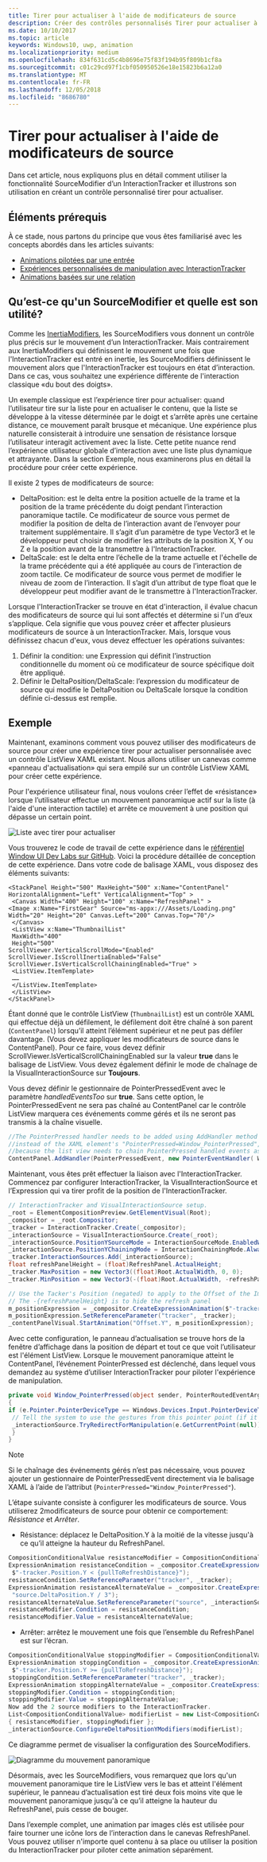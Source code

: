 ```yaml
---
title: Tirer pour actualiser à l'aide de modificateurs de source
description: Créer des contrôles personnalisés Tirer pour actualiser à l’aide de SourceModifiers
ms.date: 10/10/2017
ms.topic: article
keywords: Windows10, uwp, animation
ms.localizationpriority: medium
ms.openlocfilehash: 834f631cd5c4b8696e75f83f194b95f809b1cf8a
ms.sourcegitcommit: c01c29cd97f1cbf050950526e18e15823b6a12a0
ms.translationtype: MT
ms.contentlocale: fr-FR
ms.lasthandoff: 12/05/2018
ms.locfileid: "8686780"
---
```

# <a name="pull-to-refresh-with-source-modifiers"></a>Tirer pour actualiser à l'aide de modificateurs de source

Dans cet article, nous expliquons plus en détail comment utiliser la fonctionnalité SourceModifier d’un InteractionTracker et illustrons son utilisation en créant un contrôle personnalisé tirer pour actualiser.

## <a name="prerequisites"></a>Éléments prérequis

À ce stade, nous partons du principe que vous êtes familiarisé avec les concepts abordés dans les articles suivants:

- [Animations pilotées par une entrée](input-driven-animations.md)
- [Expériences personnalisées de manipulation avec InteractionTracker](interaction-tracker-manipulations.md)
- [Animations basées sur une relation](relation-animations.md)

## <a name="what-is-a-sourcemodifier-and-why-are-they-useful"></a>Qu’est-ce qu'un SourceModifier et quelle est son utilité?

Comme les [InertiaModifiers](inertia-modifiers.md), les SourceModifiers vous donnent un contrôle plus précis sur le mouvement d’un InteractionTracker. Mais contrairement aux InertiaModifiers qui définissent le mouvement une fois que l'InteractionTracker est entré en inertie, les SourceModifiers définissent le mouvement alors que l'InteractionTracker est toujours en état d’interaction. Dans ce cas, vous souhaitez une expérience différente de l'interaction classique «du bout des doigts».

Un exemple classique est l’expérience tirer pour actualiser: quand l’utilisateur tire sur la liste pour en actualiser le contenu, que la liste se développe à la vitesse déterminée par le doigt et s’arrête après une certaine distance, ce mouvement paraît brusque et mécanique. Une expérience plus naturelle consisterait à introduire une sensation de résistance lorsque l’utilisateur interagit activement avec la liste. Cette petite nuance rend l’expérience utilisateur globale d’interaction avec une liste plus dynamique et attrayante. Dans la section Exemple, nous examinerons plus en détail la procédure pour créer cette expérience.

Il existe 2 types de modificateurs de source:

- DeltaPosition: est le delta entre la position actuelle de la trame et la position de la trame précédente du doigt pendant l’interaction panoramique tactile. Ce modificateur de source vous permet de modifier la position de delta de l’interaction avant de l’envoyer pour traitement supplémentaire. Il s’agit d’un paramètre de type Vector3 et le développeur peut choisir de modifier les attributs de la position X, Y ou Z e la position avant de la transmettre à l'InteractionTracker.
- DeltaScale: est le delta entre l’échelle de la trame actuelle et l'échelle de la trame précédente qui a été appliquée au cours de l’interaction de zoom tactile. Ce modificateur de source vous permet de modifier le niveau de zoom de l’interaction. Il s’agit d’un attribut de type float que le développeur peut modifier avant de le transmettre à l'InteractionTracker.

Lorsque l'InteractionTracker se trouve en état d'interaction, il évalue chacun des modificateurs de source qui lui sont affectés et détermine si l'un d’eux s’applique. Cela signifie que vous pouvez créer et affecter plusieurs modificateurs de source à un InteractionTracker. Mais, lorsque vous définissez chacun d'eux, vous devez effectuer les opérations suivantes:

1. Définir la condition: une Expression qui définit l’instruction conditionnelle du moment où ce modificateur de source spécifique doit être appliqué.
1. Définir le DeltaPosition/DeltaScale: l’expression du modificateur de source qui modifie le DeltaPosition ou DeltaScale lorsque la condition définie ci-dessus est remplie.

## <a name="example"></a>Exemple

Maintenant, examinons comment vous pouvez utiliser des modificateurs de source pour créer une expérience tirer pour actualiser personnalisée avec un contrôle ListView XAML existant. Nous allons utiliser un canevas comme «panneau d'actualisation» qui sera empilé sur un contrôle ListView XAML pour créer cette expérience.

Pour l'expérience utilisateur final, nous voulons créer l’effet de «résistance» lorsque l’utilisateur effectue un mouvement panoramique actif sur la liste (à l'aide d'une interaction tactile) et arrête ce mouvement à une position qui dépasse un certain point.

![Liste avec tirer pour actualiser](images/animation/city-list.gif)

Vous trouverez le code de travail de cette expérience dans le [référentiel Window UI Dev Labs sur GitHub](https://github.com/Microsoft/WindowsUIDevLabs). Voici la procédure détaillée de conception de cette expérience.
Dans votre code de balisage XAML, vous disposez des éléments suivants:

```xaml
<StackPanel Height="500" MaxHeight="500" x:Name="ContentPanel" HorizontalAlignment="Left" VerticalAlignment="Top" >
 <Canvas Width="400" Height="100" x:Name="RefreshPanel" >
<Image x:Name="FirstGear" Source="ms-appx:///Assets/Loading.png" Width="20" Height="20" Canvas.Left="200" Canvas.Top="70"/>
 </Canvas>
 <ListView x:Name="ThumbnailList"
 MaxWidth="400"
 Height="500"
ScrollViewer.VerticalScrollMode="Enabled" ScrollViewer.IsScrollInertiaEnabled="False" ScrollViewer.IsVerticalScrollChainingEnabled="True" >
 <ListView.ItemTemplate>
 ……
 </ListView.ItemTemplate>
 </ListView>
</StackPanel>
```

Étant donné que le contrôle ListView (`ThumbnailList`) est un contrôle XAML qui effectue déjà un défilement, le défilement doit être chaîné à son parent (`ContentPanel`) lorsqu’il atteint l’élément supérieur et ne peut pas défiler davantage. (Vous devez appliquer les modificateurs de source dans le ContentPanel). Pour ce faire, vous devez définir ScrollViewer.IsVerticalScrollChainingEnabled sur la valeur **true** dans le balisage de ListView. Vous devez également définir le mode de chaînage de la VisualInteractionSource sur **Toujours**.

Vous devez définir le gestionnaire de PointerPressedEvent avec le paramètre _handledEventsToo_ sur **true**. Sans cette option, le PointerPressedEvent ne sera pas chaîné au ContentPanel car le contrôle ListView marquera ces événements comme gérés et ils ne seront pas transmis à la chaîne visuelle.

```csharp
//The PointerPressed handler needs to be added using AddHandler method with the //handledEventsToo boolean set to "true"
//instead of the XAML element's "PointerPressed=Window_PointerPressed",
//because the list view needs to chain PointerPressed handled events as well.
ContentPanel.AddHandler(PointerPressedEvent, new PointerEventHandler( Window_PointerPressed), true);
```

Maintenant, vous êtes prêt effectuer la liaison avec l'InteractionTracker. Commencez par configurer InteractionTracker, la VisualInteractionSource et l’Expression qui va tirer profit de la position de l'InteractionTracker.

```csharp
// InteractionTracker and VisualInteractionSource setup.
_root = ElementCompositionPreview.GetElementVisual(Root);
_compositor = _root.Compositor;
_tracker = InteractionTracker.Create(_compositor);
_interactionSource = VisualInteractionSource.Create(_root);
_interactionSource.PositionYSourceMode = InteractionSourceMode.EnabledWithInertia;
_interactionSource.PositionYChainingMode = InteractionChainingMode.Always;
_tracker.InteractionSources.Add(_interactionSource);
float refreshPanelHeight = (float)RefreshPanel.ActualHeight;
_tracker.MaxPosition = new Vector3((float)Root.ActualWidth, 0, 0);
_tracker.MinPosition = new Vector3(-(float)Root.ActualWidth, -refreshPanelHeight, 0);

// Use the Tacker's Position (negated) to apply to the Offset of the Image.
// The -{refreshPanelHeight} is to hide the refresh panel
m_positionExpression = _compositor.CreateExpressionAnimation($"-tracker.Position.Y - {refreshPanelHeight} ");
m_positionExpression.SetReferenceParameter("tracker", _tracker);
_contentPanelVisual.StartAnimation("Offset.Y", m_positionExpression);
```

Avec cette configuration, le panneau d’actualisation se trouve hors de la fenêtre d’affichage dans la position de départ et tout ce que voit l’utilisateur est l'élément ListView. Lorsque le mouvement panoramique atteint le ContentPanel, l’événement PointerPressed est déclenché, dans lequel vous demandez au système d’utiliser InteractionTracker pour piloter l'expérience de manipulation.

```csharp
private void Window_PointerPressed(object sender, PointerRoutedEventArgs e)
{
if (e.Pointer.PointerDeviceType == Windows.Devices.Input.PointerDeviceType.Touch) {
 // Tell the system to use the gestures from this pointer point (if it can).
 _interactionSource.TryRedirectForManipulation(e.GetCurrentPoint(null));
 }
}
```

> [!NOTE]
> Si le chaînage des événements gérés n’est pas nécessaire, vous pouvez ajouter un gestionnaire de PointerPressedEvent directement via le balisage XAML à l’aide de l’attribut (`PointerPressed="Window_PointerPressed"`).

L’étape suivante consiste à configurer les modificateurs de source. Vous utiliserez 2modificateurs de source pour obtenir ce comportement: _Résistance_ et _Arrêter_.

- Résistance: déplacez le DeltaPosition.Y à la moitié de la vitesse jusqu'à ce qu’il atteigne la hauteur du RefreshPanel.

```csharp
CompositionConditionalValue resistanceModifier = CompositionConditionalValue.Create (_compositor);
ExpressionAnimation resistanceCondition = _compositor.CreateExpressionAnimation(
 $"-tracker.Position.Y < {pullToRefreshDistance}");
resistanceCondition.SetReferenceParameter("tracker", _tracker);
ExpressionAnimation resistanceAlternateValue = _compositor.CreateExpressionAnimation(
 "source.DeltaPosition.Y / 3");
resistanceAlternateValue.SetReferenceParameter("source", _interactionSource);
resistanceModifier.Condition = resistanceCondition;
resistanceModifier.Value = resistanceAlternateValue;
```

- Arrêter: arrêtez le mouvement une fois que l’ensemble du RefreshPanel est sur l’écran.

```csharp
CompositionConditionalValue stoppingModifier = CompositionConditionalValue.Create (_compositor);
ExpressionAnimation stoppingCondition = _compositor.CreateExpressionAnimation(
 $"-tracker.Position.Y >= {pullToRefreshDistance}");
stoppingCondition.SetReferenceParameter("tracker", _tracker);
ExpressionAnimation stoppingAlternateValue = _compositor.CreateExpressionAnimation("0");
stoppingModifier.Condition = stoppingCondition;
stoppingModifier.Value = stoppingAlternateValue;
Now add the 2 source modifiers to the InteractionTracker.
List<CompositionConditionalValue> modifierList = new List<CompositionConditionalValue>()
{ resistanceModifier, stoppingModifier };
_interactionSource.ConfigureDeltaPositionYModifiers(modifierList);
```

Ce diagramme permet de visualiser la configuration des SourceModifiers.

![Diagramme du mouvement panoramique](images/animation/source-modifiers-diagram.png)

Désormais, avec les SourceModifiers, vous remarquez que lors qu'un mouvement panoramique tire le ListView vers le bas et atteint l'élément supérieur, le panneau d’actualisation est tiré deux fois moins vite que le mouvement panoramique jusqu'à ce qu’il atteigne la hauteur du RefreshPanel, puis cesse de bouger.

Dans l’exemple complet, une animation par images clés est utilisée pour faire tourner une icône lors de l’interaction dans le canevas RefreshPanel. Vous pouvez utiliser n'importe quel contenu à sa place ou utiliser la position du InteractionTracker pour piloter cette animation séparément.
